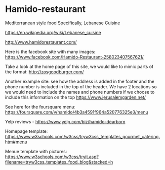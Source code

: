 # Hamido-restaurant

Mediterranean style food
Specifically, Lebanese Cuisine

https://en.wikipedia.org/wiki/Lebanese_cuisine


http://www.hamidorestaurant.com/


Here is the facebook site with many images:
https://www.facebook.com/Hamido-Restaurant-258023407567621/


Take a look at the home page of this site, we would like to mimic parts of the format:
http://zosgoodburger.com/

Another example site: see how the address is added in the footer and the phone number is included in the top of the header.
We have 2 locations so we would need to include the names and phone numbers if we choose to include this information on the top
https://www.jerusalemgarden.net/


See here for the foursquare menu:
https://foursquare.com/v/hamido/4b3a4591f964a520776325e3/menu


Yelp reviews - 
https://www.yelp.com/biz/hamido-dearborn

Homepage template:
https://www.w3schools.com/w3css/tryw3css_templates_gourmet_catering.htm#menu

Menue template with pictures:
https://www.w3schools.com/w3css/tryit.asp?filename=tryw3css_templates_food_blog&stacked=h
